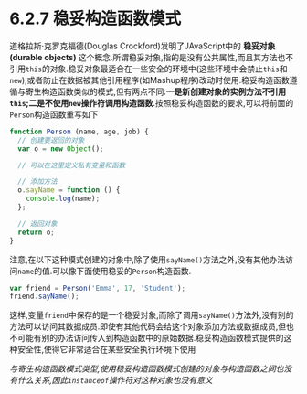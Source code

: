 # 6.2.7 稳妥构造函数模式

道格拉斯·克罗克福德(Douglas Crockford)发明了JAvaScript中的 **稳妥对象(durable objects)** 这个概念.所谓稳妥对象,指的是没有公共属性,而且其方法也不引用`this`的对象.稳妥对象最适合在一些安全的环境中(这些环境中会禁止`this`和`new`),或者防止在数据被其他引用程序(如Mashup程序)改动时使用.稳妥构造函数遵循与寄生构造函数类似的模式,但有两点不同:**一是新创建对象的实例方法不引用`this`;二是不使用`new`操作符调用构造函数**.按照稳妥构造函数的要求,可以将前面的`Person`构造函数重写如下

``` js .line-numbers
function Person (name, age, job) {
  // 创建要返回的对象
  var o = new Object();

  // 可以在这里定义私有变量和函数

  // 添加方法
  o.sayName = function () {
    console.log(name);
  };

  // 返回对象
  return o;
}
```

注意,在以下这种模式创建的对象中,除了使用`sayName()`方法之外,没有其他办法访问`name`的值.可以像下面使用稳妥的`Person`构造函数.

``` js .line-numbers
var friend = Person('Emma', 17, 'Student');
friend.sayName();
```

这样,变量`friend`中保存的是一个稳妥对象,而除了调用`sayName()`方法外,没有别的方法可以访问其数据成员.即使有其他代码会给这个对象添加方法或数据成员,但也不可能有别的办法访问传入到构造函数中的原始数据.稳妥构造函数模式提供的这种安全性,使得它非常适合在某些安全执行环境下使用

*与寄生构造函数模式类型,使用稳妥构造函数模式创建的对象与构造函数之间也没有什么关系,因此`instanceof`操作符对这种对象也没有意义*
